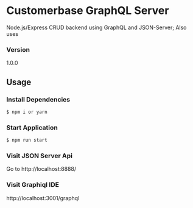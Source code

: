 # Customerbase GraphQL Server

Node.js/Express CRUD backend using GraphQL and JSON-Server;
Also uses 

### Version
1.0.0

## Usage

### Install Dependencies

```bash
$ npm i or yarn
```

### Start Application

```bash
$ npm run start
```

###  Visit JSON Server Api

Go to http://localhost:8888/

### Visit Graphiql IDE

http://localhost:3001/graphql